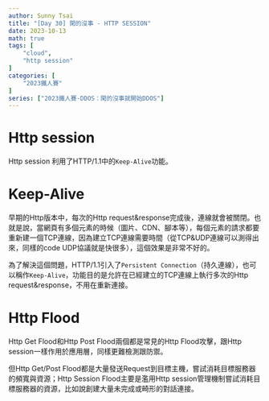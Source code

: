 ```yaml
---
author: Sunny Tsai
title: "[Day 30] 閑的沒事 - HTTP SESSION"
date: 2023-10-13
math: true
tags: [
    "cloud",
    "http session"
]
categories: [
    "2023鐵人賽"
]
series: ["2023鐵人賽-DDOS：閑的沒事就開始DDOS"]
---
```

# Http session
Http session 利用了HTTP/1.1中的`Keep-Alive`功能。

# Keep-Alive
早期的Http版本中，每次的Http request&response完成後，連線就會被關閉。也就是說，當網頁有多個元素的時候（圖片、CDN、腳本等），每個元素的請求都要重新建一個TCP連線，因為建立TCP連線需要時間（從TCP&UDP連線可以測得出來，同樣的code UDP協議就是快很多），這個效果是非常不好的。

為了解決這個問題，HTTP/1.1引入了`Persistent Connection`（持久連線），也可以稱作`Keep-Alive`，功能目的是允許在已經建立的TCP連線上執行多次的Http request&response，不用在重新連接。


# Http Flood
Http Get Flood和Http Post Flood兩個都是常見的Http Flood攻擊，跟Http session一樣作用於應用層，同樣更難檢測跟防禦。

但Http Get/Post Flood都是大量發送Request到目標主機，嘗試消耗目標服務器的頻寬與資源；Http Session Flood主要是濫用Http session管理機制嘗試消耗目標服務器的資源，比如說創建大量未完成或畸形的對話連接。

